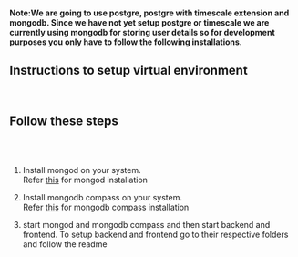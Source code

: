 <h4><b>Note:</b>We are going to use postgre, postgre with timescale extension and mongodb. Since we have not yet setup postgre or timescale we are currently using mongodb for storing user details so for development purposes you only have to follow the following installations.</h4>
<h2>Instructions to setup virtual environment</h2><br>

<h2>Follow these steps</h2><br><br>

1. Install mongod on your system.<br> Refer <a href="https://www.mongodb.com/docs/manual/administration/install-community/"> this</a> for mongod installation 
    <br>
2. Install mongodb compass on your system.<br> Refer <a href="https://www.mongodb.com/docs/compass/current/install/"> this</a> for mongodb compass installation 
    <br>

3. start mongod and mongodb compass and then start backend and frontend. To setup backend and frontend go to their respective folders and follow the readme 
